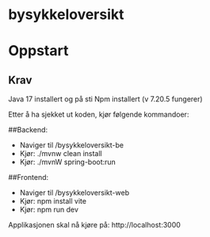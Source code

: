 # bysykkeloversikt

# Oppstart
## Krav
Java 17 installert og på sti
Npm installert (v 7.20.5 fungerer)

Etter å ha sjekket ut koden, kjør følgende kommandoer: 

##Backend: 
- Naviger til /bysykkeloversikt-be
- Kjør: ./mvnw clean install
- Kjør: ./mvnW spring-boot:run

##Frontend:
- Naviger til /bysykkeloversikt-web
- Kjør: npm install vite
- Kjør: npm run dev

Applikasjonen skal nå kjøre på:
http://localhost:3000